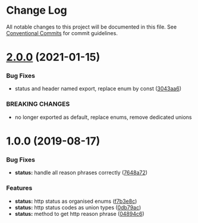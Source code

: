 # Change Log

All notable changes to this project will be documented in this file.
See [Conventional Commits](https://conventionalcommits.org) for commit guidelines.

# [2.0.0](https://github.com/jeremyben/tshttp/compare/@tshttp/status@1.0.0...@tshttp/status@2.0.0) (2021-01-15)


### Bug Fixes

* status and header named export, replace enum by const ([3043aa6](https://github.com/jeremyben/tshttp/commit/3043aa6474e5927d00976e23c28a1d4eb848704a))


### BREAKING CHANGES

* no longer exported as default, replace enums, remove dedicated unions





# 1.0.0 (2019-08-17)


### Bug Fixes

* **status:** handle all reason phrases correctly ([7648a72](https://github.com/jeremyben/tshttp/commit/7648a72))


### Features

* **status:** http status as organised enums ([f7b3e8c](https://github.com/jeremyben/tshttp/commit/f7b3e8c))
* **status:** http status codes as union types ([0db79ac](https://github.com/jeremyben/tshttp/commit/0db79ac))
* **status:** method to get http reason phrase ([04894c6](https://github.com/jeremyben/tshttp/commit/04894c6))
